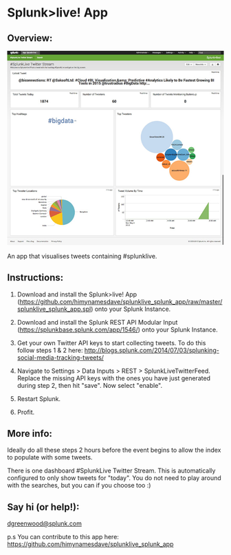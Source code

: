 Splunk>live! App
===

Overview:
---

![SplunkLive App](https://raw.githubusercontent.com/himynamesdave/splunklive_splunk_app/master/static/screenshot.jpeg)

An app that visualises tweets containing #splunklive.

Instructions:
---

1. Download and install the Splunk>live! App (https://github.com/himynamesdave/splunklive_splunk_app/raw/master/splunklive_splunk_app.spl) onto your Splunk Instance.

2. Download and install the Splunk REST API Modular Input (https://splunkbase.splunk.com/app/1546/) onto your Splunk Instance.

3. Get your own Twitter API keys to start collecting tweets. To do this follow steps 1 & 2 here: http://blogs.splunk.com/2014/07/03/splunking-social-media-tracking-tweets/

4. Navigate to Settings > Data Inputs > REST > SplunkLiveTwitterFeed. Replace the missing API keys with the ones you have just generated during step 2, then hit "save". Now select "enable".

5. Restart Splunk.

6. Profit.

More info:
---

Ideally do all these steps 2 hours before the event begins to allow the index to populate with some tweets.

There is one dashboard #SplunkLive Twitter Stream. This is automatically configured to only show tweets for "today". You do not need to play around with the searches, but you can if you choose too :)

Say hi (or help!):
---

dgreenwood@splunk.com

p.s You can contribute to this app here: https://github.com/himynamesdave/splunklive_splunk_app
